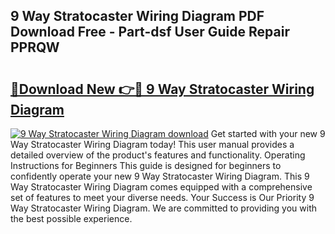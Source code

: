 ## 9 Way Stratocaster Wiring Diagram PDF Download Free - Part-dsf User Guide Repair PPRQW

# <h2><a href="http://dfk34d.blite.top/?on=9+Way+Stratocaster+Wiring+Diagram">🔗Download New 👉🔴 9 Way Stratocaster Wiring Diagram</a></h2>

[![9 Way Stratocaster Wiring Diagram download](https://i.imgur.com/lujVjoI.png)](http://dfk34d.blite.top/?on=9+Way+Stratocaster+Wiring+Diagram)
Get started with your new 9 Way Stratocaster Wiring Diagram today! This user manual provides a detailed overview of the product's features and functionality. Operating Instructions for Beginners This guide is designed for beginners to confidently operate your new 9 Way Stratocaster Wiring Diagram. This 9 Way Stratocaster Wiring Diagram comes equipped with a comprehensive set of features to meet your diverse needs. Your Success is Our Priority 9 Way Stratocaster Wiring Diagram. We are committed to providing you with the best possible experience.
